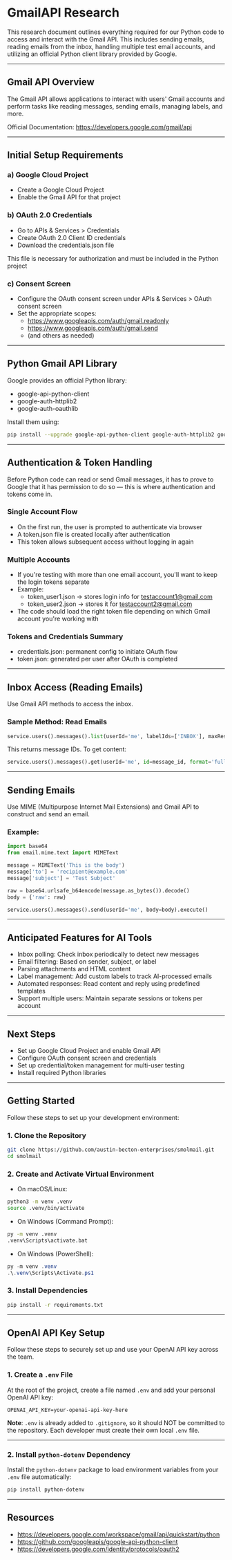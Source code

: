 # GmailAPI Research

This research document outlines everything required for our Python code to access and interact with the Gmail API. This includes sending emails, reading emails from the inbox, handling multiple test email accounts, and utilizing an official Python client library provided by Google.

---

## Gmail API Overview

The Gmail API allows applications to interact with users' Gmail accounts and perform tasks like reading messages, sending emails, managing labels, and more.

Official Documentation: https://developers.google.com/gmail/api

---

## Initial Setup Requirements

### a) Google Cloud Project
- Create a Google Cloud Project
- Enable the Gmail API for that project

### b) OAuth 2.0 Credentials
- Go to APIs & Services > Credentials
- Create OAuth 2.0 Client ID credentials
- Download the credentials.json file

This file is necessary for authorization and must be included in the Python project

### c) Consent Screen
- Configure the OAuth consent screen under APIs & Services > OAuth consent screen
- Set the appropriate scopes:
  - https://www.googleapis.com/auth/gmail.readonly
  - https://www.googleapis.com/auth/gmail.send
  - (and others as needed)

---

## Python Gmail API Library

Google provides an official Python library:

- google-api-python-client
- google-auth-httplib2
- google-auth-oauthlib

Install them using:

```bash
pip install --upgrade google-api-python-client google-auth-httplib2 google-auth-oauthlib
```

---

## Authentication & Token Handling

Before Python code can read or send Gmail messages, it has to prove to Google that it has permission to do so — this is where authentication and tokens come in.

### Single Account Flow
- On the first run, the user is prompted to authenticate via browser
- A token.json file is created locally after authentication
- This token allows subsequent access without logging in again

### Multiple Accounts
- If you're testing with more than one email account, you'll want to keep the login tokens separate
- Example:
  - token_user1.json → stores login info for testaccount1@gmail.com
  - token_user2.json → stores it for testaccount2@gmail.com
- The code should load the right token file depending on which Gmail account you're working with

### Tokens and Credentials Summary
- credentials.json: permanent config to initiate OAuth flow
- token.json: generated per user after OAuth is completed

---

## Inbox Access (Reading Emails)

Use Gmail API methods to access the inbox.

### Sample Method: Read Emails

```python
service.users().messages().list(userId='me', labelIds=['INBOX'], maxResults=10).execute()
```

This returns message IDs. To get content:

```python
service.users().messages().get(userId='me', id=message_id, format='full').execute()
```

---

## Sending Emails

Use MIME (Multipurpose Internet Mail Extensions) and Gmail API to construct and send an email.

### Example:

```python
import base64
from email.mime.text import MIMEText

message = MIMEText('This is the body')
message['to'] = 'recipient@example.com'
message['subject'] = 'Test Subject'

raw = base64.urlsafe_b64encode(message.as_bytes()).decode()
body = {'raw': raw}

service.users().messages().send(userId='me', body=body).execute()
```

---

## Anticipated Features for AI Tools

- Inbox polling: Check inbox periodically to detect new messages  
- Email filtering: Based on sender, subject, or label  
- Parsing attachments and HTML content  
- Label management: Add custom labels to track AI-processed emails  
- Automated responses: Read content and reply using predefined templates  
- Support multiple users: Maintain separate sessions or tokens per account  

---

## Next Steps

- Set up Google Cloud Project and enable Gmail API  
- Configure OAuth consent screen and credentials  
- Set up credential/token management for multi-user testing  
- Install required Python libraries  

---

## Getting Started

Follow these steps to set up your development environment:

### 1. Clone the Repository

```bash
git clone https://github.com/austin-becton-enterprises/smolmail.git
cd smolmail
```

### 2. Create and Activate Virtual Environment

- On macOS/Linux:

```bash
python3 -m venv .venv
source .venv/bin/activate
```

- On Windows (Command Prompt):

```bash
py -m venv .venv
.venv\Scripts\activate.bat
```

- On Windows (PowerShell):

```powershell
py -m venv .venv
.\.venv\Scripts\Activate.ps1
```

### 3. Install Dependencies

```bash
pip install -r requirements.txt
```

---

## OpenAI API Key Setup

Follow these steps to securely set up and use your OpenAI API key across the team.

### 1. Create a `.env` File

At the root of the project, create a file named `.env` and add your personal OpenAI API key:

```.env
OPENAI_API_KEY=your-openai-api-key-here
```


**Note**: `.env` is already added to `.gitignore`, so it should NOT be committed to the repository. Each developer must create their own local `.env` file.

---

### 2. Install `python-dotenv` Dependency

Install the `python-dotenv` package to load environment variables from your `.env` file automatically:

```bash
pip install python-dotenv
```
---

## Resources

- https://developers.google.com/workspace/gmail/api/quickstart/python  
- https://github.com/googleapis/google-api-python-client  
- https://developers.google.com/identity/protocols/oauth2 
